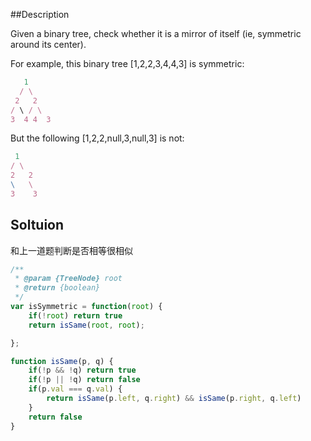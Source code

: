 ##Description

Given a binary tree, check whether it is a mirror of itself (ie, symmetric around its center).

For example, this binary tree [1,2,2,3,4,4,3] is symmetric:

```js
   1
  / \
 2   2
/ \ / \
3  4 4  3
```
But the following [1,2,2,null,3,null,3] is not:
```js
 1
/ \
2   2
\   \
3    3
```


## Soltuion

和上一道题判断是否相等很相似

```js
/**
 * @param {TreeNode} root
 * @return {boolean}
 */
var isSymmetric = function(root) {
    if(!root) return true
    return isSame(root, root);

};

function isSame(p, q) {
    if(!p && !q) return true
    if(!p || !q) return false
    if(p.val === q.val) {
        return isSame(p.left, q.right) && isSame(p.right, q.left)
    }
    return false
}
```
